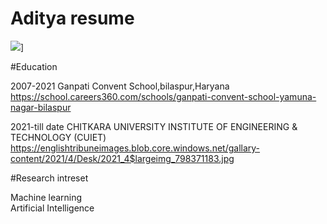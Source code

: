 # Aditya resume

![](https://www.freecodecamp.org/news/content/images/size/w2000/2019/11/cover-pic.jpeg)]

#Education

2007-2021
Ganpati Convent School,bilaspur,Haryana https://school.careers360.com/schools/ganpati-convent-school-yamuna-nagar-bilaspur

2021-till date
CHITKARA UNIVERSITY INSTITUTE OF ENGINEERING & TECHNOLOGY (CUIET) https://englishtribuneimages.blob.core.windows.net/gallary-content/2021/4/Desk/2021_4$largeimg_798371183.jpg

#Research intreset

Machine learning  
Artificial Intelligence


